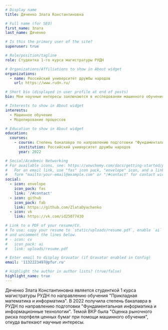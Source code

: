 ```yaml
---
# Display name
title: Дяченко Злата Константиновна

# Full name (for SEO)
first_name: Злата
last_name: Дяченко

# Is this the primary user of the site?
superuser: true

# Role/position/tagline
role: Студентка 1-го курса магистратуры РУДН

# Organizations/Affiliations to show in About widget
organizations:
  - name: Российский университет дружбы народов
    url: https://www.rudn.ru/

# Short bio (displayed in user profile at end of posts)
bio: Мои научные интересы заключаются в исследовании машинного обучения, моделировании и программной реализации финансовых моделей.

# Interests to show in About widget
interests:
  - Машинное обучение
  - Моделирование процессов

# Education to show in About widget
education:
  courses:
    - course: Степень бакалавра по направлению подготовки "Фундаментальная информатика и информационные технологии"
      institution: Российский университет дружбы народов
      year: 2022

# Social/Academic Networking
# For available icons, see: https://wowchemy.com/docs/getting-started/page-builder/#icons
#   For an email link, use "fas" icon pack, "envelope" icon, and a link in the
#   form "mailto:your-email@example.com" or "/#contact" for contact widget.
social:
  - icon: envelope
    icon_pack: fas
    link: '/#contact'
  - icon: github
    icon_pack: fab
    link: https://github.com/ZlataDyachenko
  - icon: vk
    link: https://vk.com/id25077430

# Link to a PDF of your resume/CV.
# To use: copy your resume to `static/uploads/resume.pdf`, enable `ai` icons in `params.yaml`,
# and uncomment the lines below.
# - icon: cv
#   icon_pack: ai
#   link: uploads/resume.pdf

# Enter email to display Gravatar (if Gravatar enabled in Config)
email: '1132223497@pfur.ru'

# Highlight the author in author lists? (true/false)
highlight_name: true
---
```


Дяченко Злата Константиновна является студенткой 1 курса магистратуры РУДН по направлению обучения "Прикладная математика и информатика". В 2022 получила степень бакалавра в РУДН по направлению подготовки "Фундаментальная информатика и информационные технологии". Темой ВКР была "Оценка рыночного риска портфеля ценных бумаг при помощи машинного обучения", откуда вытекают научные интересы.
